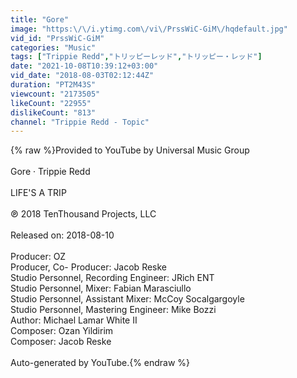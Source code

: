 ```yaml
---
title: "Gore"
image: "https:\/\/i.ytimg.com\/vi\/PrssWiC-GiM\/hqdefault.jpg"
vid_id: "PrssWiC-GiM"
categories: "Music"
tags: ["Trippie Redd","トリッピーレッド","トリッピー・レッド"]
date: "2021-10-08T10:39:12+03:00"
vid_date: "2018-08-03T02:12:44Z"
duration: "PT2M43S"
viewcount: "2173505"
likeCount: "22955"
dislikeCount: "813"
channel: "Trippie Redd - Topic"
---
```

{% raw %}Provided to YouTube by Universal Music Group<br /><br />Gore · Trippie Redd<br /><br />LIFE'S A TRIP<br /><br />℗ 2018 TenThousand Projects, LLC<br /><br />Released on: 2018-08-10<br /><br />Producer: OZ<br />Producer, Co- Producer: Jacob Reske<br />Studio  Personnel, Recording  Engineer: JRich ENT<br />Studio  Personnel, Mixer: Fabian Marasciullo<br />Studio  Personnel, Assistant  Mixer: McCoy Socalgargoyle<br />Studio  Personnel, Mastering  Engineer: Mike Bozzi<br />Author: Michael Lamar White II<br />Composer: Ozan Yildirim<br />Composer: Jacob Reske<br /><br />Auto-generated by YouTube.{% endraw %}
